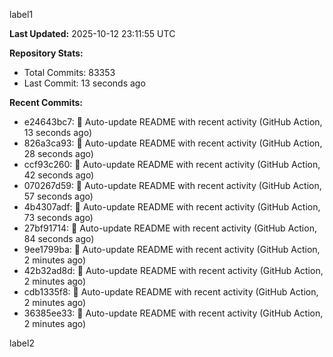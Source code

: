 
label1 
<!-- ACTIVITY_START -->
**Last Updated:** 2025-10-12 23:11:55 UTC

**Repository Stats:**
- Total Commits: 83353
- Last Commit: 13 seconds ago

**Recent Commits:**
- e24643bc7: 🤖 Auto-update README with recent activity (GitHub Action, 13 seconds ago)
- 826a3ca93: 🤖 Auto-update README with recent activity (GitHub Action, 28 seconds ago)
- ccf93c260: 🤖 Auto-update README with recent activity (GitHub Action, 42 seconds ago)
- 070267d59: 🤖 Auto-update README with recent activity (GitHub Action, 57 seconds ago)
- 4b4307adf: 🤖 Auto-update README with recent activity (GitHub Action, 73 seconds ago)
- 27bf91714: 🤖 Auto-update README with recent activity (GitHub Action, 84 seconds ago)
- 9ee1799ba: 🤖 Auto-update README with recent activity (GitHub Action, 2 minutes ago)
- 42b32ad8d: 🤖 Auto-update README with recent activity (GitHub Action, 2 minutes ago)
- cdb1335f8: 🤖 Auto-update README with recent activity (GitHub Action, 2 minutes ago)
- 36385ee33: 🤖 Auto-update README with recent activity (GitHub Action, 2 minutes ago)
<!-- ACTIVITY_END -->

label2
